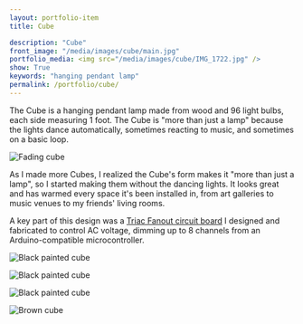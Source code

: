 ```yaml
---
layout: portfolio-item
title: Cube

description: "Cube"
front_image: "/media/images/cube/main.jpg"
portfolio_media: <img src="/media/images/cube/IMG_1722.jpg" />
show: True
keywords: "hanging pendant lamp"
permalink: /portfolio/cube/
---
```


The Cube is a hanging pendant lamp made from wood and 96 light bulbs, each side measuring 1 foot. The Cube is "more than just a lamp" because the lights dance automatically, sometimes reacting to music, and sometimes on a basic loop.

![Fading cube](/media/images/cube/fading.gif)

As I made more Cubes, I realized the Cube's form makes it "more than just a lamp", so I started making them without the dancing lights. It looks great and has warmed every space it's been installed in, from art galleries to music venues to my friends' living rooms.

A key part of this design was a [Triac Fanout circuit board](https://github.com/boxysean/TriacFanout) I designed and fabricated to control AC voltage, dimming up to 8 channels from an Arduino-compatible microcontroller.

![Black painted cube](/media/images/cube/IMG_3290.jpg)

![Black painted cube](/media/images/cube/IMG_4838.jpg)

![Black painted cube](/media/images/cube/IMG_4841.jpg)

![Brown cube](/media/images/cube/IMG_1627.jpg)
